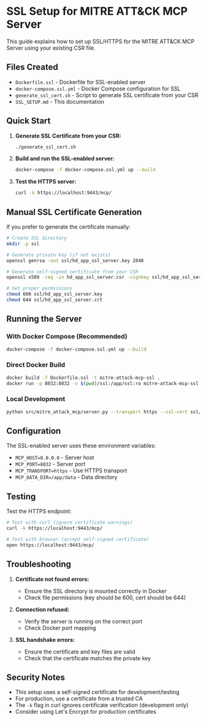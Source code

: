 # SSL Setup for MITRE ATT&CK MCP Server

This guide explains how to set up SSL/HTTPS for the MITRE ATT&CK MCP Server using your existing CSR file.

## Files Created

- `Dockerfile.ssl` - Dockerfile for SSL-enabled server
- `docker-compose.ssl.yml` - Docker Compose configuration for SSL
- `generate_ssl_cert.sh` - Script to generate SSL certificate from your CSR
- `SSL_SETUP.md` - This documentation

## Quick Start

1. **Generate SSL Certificate from your CSR:**
   ```bash
   ./generate_ssl_cert.sh
   ```

2. **Build and run the SSL-enabled server:**
   ```bash
   docker-compose -f docker-compose.ssl.yml up --build
   ```

3. **Test the HTTPS server:**
   ```bash
   curl -k https://localhost:9443/mcp/
   ```

## Manual SSL Certificate Generation

If you prefer to generate the certificate manually:

```bash
# Create SSL directory
mkdir -p ssl

# Generate private key (if not exists)
openssl genrsa -out ssl/hd_app_ssl_server.key 2048

# Generate self-signed certificate from your CSR
openssl x509 -req -in hd_app_ssl_server.csr -signkey ssl/hd_app_ssl_server.key -out ssl/hd_app_ssl_server.crt -days 365

# Set proper permissions
chmod 600 ssl/hd_app_ssl_server.key
chmod 644 ssl/hd_app_ssl_server.crt
```

## Running the Server

### With Docker Compose (Recommended)
```bash
docker-compose -f docker-compose.ssl.yml up --build
```

### Direct Docker Build
```bash
docker build -f Dockerfile.ssl -t mitre-attack-mcp-ssl .
docker run -p 8032:8032 -v $(pwd)/ssl:/app/ssl:ro mitre-attack-mcp-ssl
```

### Local Development
```bash
python src/mitre_attack_mcp/server.py --transport https --ssl-cert ssl/hd_app_ssl_server.crt --ssl-key ssl/hd_app_ssl_server.key
```

## Configuration

The SSL-enabled server uses these environment variables:
- `MCP_HOST=0.0.0.0` - Server host
- `MCP_PORT=8032` - Server port  
- `MCP_TRANSPORT=https` - Use HTTPS transport
- `MCP_DATA_DIR=/app/data` - Data directory

## Testing

Test the HTTPS endpoint:
```bash
# Test with curl (ignore certificate warnings)
curl -k https://localhost:9443/mcp/

# Test with browser (accept self-signed certificate)
open https://localhost:9443/mcp/
```

## Troubleshooting

1. **Certificate not found errors:**
   - Ensure the SSL directory is mounted correctly in Docker
   - Check file permissions (key should be 600, cert should be 644)

2. **Connection refused:**
   - Verify the server is running on the correct port
   - Check Docker port mapping

3. **SSL handshake errors:**
   - Ensure the certificate and key files are valid
   - Check that the certificate matches the private key

## Security Notes

- This setup uses a self-signed certificate for development/testing
- For production, use a certificate from a trusted CA
- The `-k` flag in curl ignores certificate verification (development only)
- Consider using Let's Encrypt for production certificates
